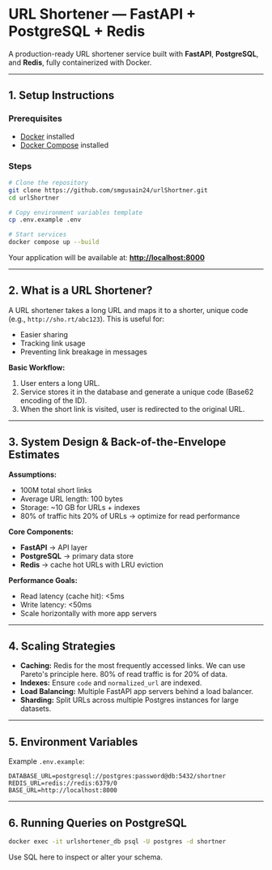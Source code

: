 # URL Shortener — FastAPI + PostgreSQL + Redis

A production-ready URL shortener service built with **FastAPI**, **PostgreSQL**, and **Redis**, fully containerized with Docker.

---

## 1. Setup Instructions

### Prerequisites

* [Docker](https://docs.docker.com/get-docker/) installed
* [Docker Compose](https://docs.docker.com/compose/install/) installed

### Steps

```bash
# Clone the repository
git clone https://github.com/smgusain24/urlShortner.git
cd urlShortner

# Copy environment variables template
cp .env.example .env

# Start services
docker compose up --build
```

Your application will be available at: **[http://localhost:8000](http://localhost:8000)**

---

## 2. What is a URL Shortener?

A URL shortener takes a long URL and maps it to a shorter, unique code (e.g., `http://sho.rt/abc123`). This is useful for:

* Easier sharing
* Tracking link usage
* Preventing link breakage in messages

**Basic Workflow:**

1. User enters a long URL.
2. Service stores it in the database and generate a unique code (Base62 encoding of the ID).
3. When the short link is visited, user is redirected to the original URL.

---

## 3. System Design & Back-of-the-Envelope Estimates

**Assumptions:**

* 100M total short links
* Average URL length: 100 bytes
* Storage: \~10 GB for URLs + indexes
* 80% of traffic hits 20% of URLs → optimize for read performance

**Core Components:**

* **FastAPI** → API layer
* **PostgreSQL** → primary data store
* **Redis** → cache hot URLs with LRU eviction

**Performance Goals:**

* Read latency (cache hit): <5ms
* Write latency: <50ms
* Scale horizontally with more app servers

---

## 4. Scaling Strategies

* **Caching:** Redis for the most frequently accessed links. We can use Pareto's principle here. 80% of read traffic is for 20% of data.
* **Indexes:** Ensure `code` and `normalized_url` are indexed.
* **Load Balancing:** Multiple FastAPI app servers behind a load balancer.
* **Sharding:** Split URLs across multiple Postgres instances for large datasets.

---

## 5. Environment Variables

Example `.env.example`:

```
DATABASE_URL=postgresql://postgres:password@db:5432/shortner
REDIS_URL=redis://redis:6379/0
BASE_URL=http://localhost:8000
```

---

## 6. Running Queries on PostgreSQL

```bash
docker exec -it urlshortener_db psql -U postgres -d shortner
```

Use SQL here to inspect or alter your schema.
